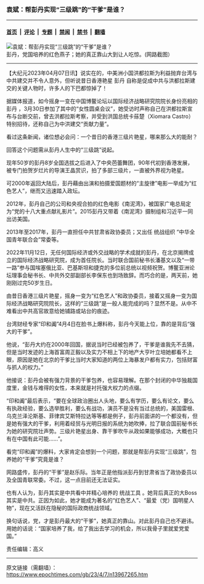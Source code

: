 ### 袁斌：帮彭丹实现“三级跳”的“干爹”是谁？

---

#### [首页](../../../..?n13967265) &nbsp;|&nbsp; [评论](../../../../../epoch-comment?n13967265) &nbsp;|&nbsp; [专题](../../../../../epoch-special?n13967265) &nbsp;|&nbsp; [禁闻](../../../../../epoch-news?n13967265) &nbsp;|&nbsp; [禁书](../../../../../books?n13967265) &nbsp;|&nbsp; [翻墙](https://github.com/gfw-breaker/nogfw/blob/master/README.md?n13967265)


<div><img alt="袁斌：帮彭丹实现“三级跳”的“干爹”是谁？" class="attachment-djy_600_400 size-djy_600_400 wp-post-image" src="https://i.epochtimes.com/assets/uploads/2023/04/id13967290-36d0f14c22c832381e670b3fecebfc9c-600x400.png"/>
<div class="caption">
 彭丹，党国培养的红色燕子；她的真正靠山大到让人吃惊。(网路截图）
</div></div><hr/><div class="post_content" id="artbody" itemprop="articleBody">
 <!-- article content begin -->
 <p>
  【大纪元2023年04月07日讯】说实在的，中美洲小国洪都拉斯为利益抛弃台湾与中共建交并不令人意外，但听说昔日香港艳星
  <ok href="https://www.epochtimes.com/gb/tag/%E5%BD%AD%E4%B8%B9.html">
   彭丹
  </ok>
  自称是促成中共与洪都拉斯建交的关键人物时，许多人的下巴都惊掉了！
 </p>
 <p>
  据媒体报道，如今摇身一变在中国博鳌论坛以国际经济战略研究院院长身份亮相的
  <ok href="https://www.epochtimes.com/gb/tag/%E5%BD%AD%E4%B8%B9.html">
   彭丹
  </ok>
  ，3月30日参加了其中的“女性圆桌会议”，她受访时声称自己在洪都拉斯宣布与台断交前，曾去洪都拉斯考察，并受到洪国总统卡蕬楚（Xiomara Castro）特别招待，还称自己为中洪建交“贡献力量”。
 </p>
 <p>
  看过这条新闻，诸位想必会问：一个昔日的香港三级片艳星，哪来那么大的能耐？
 </p>
 <p>
  回答这个问题需从彭丹人生中的“三级跳”说起。
 </p>
 <p>
  现年50岁的彭丹8岁全国选拔之后进入了中央芭蕾舞团，90年代初到香港发展，被专门拍贺岁烂片的导演王晶赏识，拍了多部三级片，一直被外界视为艳星。
 </p>
 <p>
  可2000年返回大陆后，彭丹藉由出演和拍摄爱国题材的“主旋律”电影一举成为“红色艺人”，继而又迅速踏入政坛。
 </p>
 <p>
  2012年，彭丹自己的公司和央视合拍的红色电影《南泥湾》，被国家广电总局定为“党的十八大重点献礼影片”。2015彭丹又带着《南泥湾》摄制组和习近平一同出访美国。
 </p>
 <p>
  2013年至2017年，彭丹一直担任中共甘肃省政协委员；又出任
  <ok href="https://www.epochtimes.com/gb/tag/%E7%BB%9F%E6%88%98%E7%BB%84%E7%BB%87.html">
   统战组织
  </ok>
  “中华全国青年联合会”常委等。
 </p>
 <p>
  2022年11月12日，无任何国际经济或外交战略的学术成就的彭丹，在北京揭牌成立的国际经济战略研究院，成为首任院长。当时联合国前秘书长潘基文以及“一带一路”参与国埃塞俄比亚、巴基斯坦和捷克的多位前总统以视频祝贺。博鳌亚洲论坛理事会秘书长、中共外交部副部长李保东也到场致辞。而巧合的是，两天前，她刚刚过完50岁生日。
 </p>
 <p>
  由昔日香港三级片艳星，摇身一变为“红色艺人”和政协委员，接着又摇身一变为国际经济战略研究院院长，这样的“三级跳”是一般人能完成的吗？显然不是。从中不难看出中共高官故意给她铺路或站台的痕迹。
 </p>
 <p>
  台湾财经专家“印和阗”4月4日在脸书上爆料称，彭丹今天能上位，靠的是背后“强大的干爹”。
 </p>
 <p>
  他说，“彭丹大约在2000年回国，据说当时已经被包养了，干爹是谁我先不去猜，但是当时发迹的上海首富周正毅以及实力不相上下的地产大亨叶立培她都看不上眼，原因是她在北京的干爹比当时大家知道的两位上海暴发户都有实力，包括财富与抓人的权力。”
 </p>
 <p>
  他接说：彭丹会被有强力背景的干爹包养，也容易理解。在那个封闭的中华独裁国度里，金钱与难得的女性，本来就是衬托强大权力的点缀。
 </p>
 <p>
  “印和阗”最后表示，“要在全球政治圈出人头地，要么有学历，要么有论文，要么有执政经验，要么选举胜利，要么有战功，演员不是没有当过总统的，美国雷根、乌克兰泽沦斯基、菲律宾艾斯特拉达等等都是例子，彭丹前面讲的一个都没有，但是她有强大的干爹，利用着经贸与光明日报的系统为她吹捧，拉了联合国前秘书长为她的研究院壮声势。三级片艳星出身、靠干爹吹牛从政如果能够成功，大概也只有在中国有此可能……”。
 </p>
 <p>
  看完“印和阗”的爆料，大家肯定会想到一个问题，那就是帮彭丹实现“三级跳”，包养她的“干爹”究竟是谁？
 </p>
 <p>
  网路盛传，彭丹的“干爹”是赵乐际。当年正是他指派彭丹到甘肃省当了政协委员以及全国青联常委。不过，这一点目前还无法证实。
 </p>
 <p>
  也有人认为，彭丹其实是中共看中并精心培养的
  <ok href="https://www.epochtimes.com/gb/tag/%E7%BB%9F%E6%88%98%E5%B7%A5%E5%85%B7.html">
   统战工具
  </ok>
  。她背后真正的大Boss其实是中共。正因为如此，她才能成为著名的“红色艺人”、“最爱（党）国明星人物”，现在又活跃在隐秘的国际政商统战领域。
 </p>
 <p>
  换句话说，党，才是彭丹最大的“干爹”，她真正的靠山。对此彭丹自己也不避讳。用她的话说：“国家培养了我，给了我出去学习的机会，所以我骨子里就爱党爱国。”
 </p>
 <p>
  责任编辑：高义
 </p>
 <!-- article content end -->
 <div id="below_article_ad">
 </div>
</div>


---

原文链接（需翻墙）：https://www.epochtimes.com/gb/23/4/7/n13967265.htm